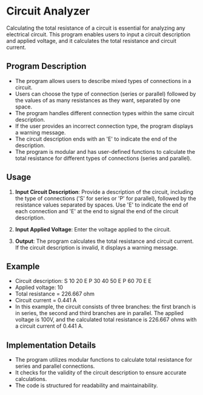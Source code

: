 # Circuit Analyzer

Calculating the total resistance of a circuit is essential for analyzing any electrical circuit. This program enables users to input a circuit description and applied voltage, and it calculates the total resistance and circuit current.

## Program Description

- The program allows users to describe mixed types of connections in a circuit.
- Users can choose the type of connection (series or parallel) followed by the values of as many resistances as they want, separated by one space.
- The program handles different connection types within the same circuit description.
- If the user provides an incorrect connection type, the program displays a warning message.
- The circuit description ends with an 'E' to indicate the end of the description.
- The program is modular and has user-defined functions to calculate the total resistance for different types of connections (series and parallel).

## Usage

1. **Input Circuit Description**: Provide a description of the circuit, including the type of connections ('S' for series or 'P' for parallel), followed by the resistance values separated by spaces. Use 'E' to indicate the end of each connection and 'E' at the end to signal the end of the circuit description.

2. **Input Applied Voltage**: Enter the voltage applied to the circuit.

3. **Output**: The program calculates the total resistance and circuit current. If the circuit description is invalid, it displays a warning message.

## Example

- Circuit description: S 10 20 E P 30 40 50 E P 60 70 E E
- Applied voltage: 10
- Total resistance = 226.667 ohm
- Circuit current = 0.441 A
- In this example, the circuit consists of three branches: the first branch is in series, the second and third branches are in parallel. The applied voltage is 100V, and the calculated total resistance is 226.667 ohms with a circuit current of 0.441 A.

## Implementation Details

- The program utilizes modular functions to calculate total resistance for series and parallel connections.
- It checks for the validity of the circuit description to ensure accurate calculations.
- The code is structured for readability and maintainability.

